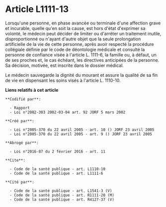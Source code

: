 # Article L1111-13

Lorsqu'une personne, en phase avancée ou terminale d'une affection grave et incurable, quelle qu'en soit la cause, est hors
d'état d'exprimer sa volonté, le médecin peut décider de limiter ou d'arrêter un traitement inutile, disproportionné ou
n'ayant d'autre objet que la seule prolongation artificielle de la vie de cette personne, après avoir respecté la procédure
collégiale définie par le code de déontologie médicale et consulté la personne de confiance visée à l'article L. 1111-6, la
famille ou, à défaut, un de ses proches et, le cas échéant, les directives anticipées de la personne. Sa décision, motivée,
est inscrite dans le dossier médical. 

Le médecin sauvegarde la dignité du mourant et assure la qualité de sa fin de vie en dispensant les soins visés à l'article
L. 1110-10.

**Liens relatifs à cet article**

	**Codifié par**:

	  - Rapport
	  - Loi n°2002-303 2002-03-04 art. 92 JORF 5 mars 2002

	**Créé par**:

	  - Loi n°2005-370 du 22 avril 2005 - art. 10 () JORF 23 avril 2005
	  - Loi n°2005-370 du 22 avril 2005 - art. 9 () JORF 23 avril 2005

	**Abrogé par**:

	  - Loi n°2016-87 du 2 février 2016 - art. 11

	**Cite**:

	  - Code de la santé publique - art. L1110-10
	  - Code de la santé publique - art. L1111-6

	**Cité par**:

	  - Code de la santé publique - art. L1541-3 (V)
	  - Code de la santé publique - art. R1111-20 (M)
	  - Code de la santé publique - art. R4127-37 (V)
